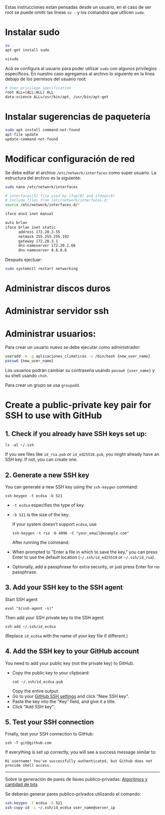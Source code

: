 Estas instrucciones están pensadas desde un usuario, en el caso de ser root se puede omitir las líneas `su -` y los comandos que utilicen `sudo`.

# Instalar sudo

```bash
su -
apt-get install sudo

visudo
```

Acá se configura al usuario para poder utilizar `sudo` con algunos privilegios específicos. En nuestro caso agregamos al archivo lo siguiente en la línea debajo de los permisos del usuario root:

```bash
# User privilege specification
root ALL=(ALL:ALL) ALL
data-science ALL=/usr/bin/apt, /usr/bin/apt-get
```

# Instalar sugerencias de paquetería

```bash
sudo apt install command-not-found
apt-file update
update-command-not-found
```

# Modificar configuración de red
Se debe editar el archivo `/etc/network/interfaces` como super usuario. La estructura del archivo es la siguiente:

```bash
sudo nano /etc/network/interfaces
```

```bash
# interfaces(5) file used by ifup(8) and ifdown(8)
# Include files from /etc/network/interfaces.d:
source /etc/network/interfaces.d/*

iface eno1 inet manual

auto brlan
iface brlan inet static
      address 172.20.3.55
      netmask 255.255.255.192
      gateway 172.20.3.1
      dns-nameserver 172.20.1.66
      dns-nameserver 8.8.8.8
```

Después ejectuar:
```bash
sudo systemctl restart networking
```

# Administrar discos duros



# Administrar servidor ssh

# Administrar usuarios:
Para crear un usuario nuevo se debe ejecutar como administrador:
```bash
useradd -m -g aplicaciones_climaticas -s /bin/bash {new_user_name}
passwd {new_user_name}
```

Los usuarios podrán cambiar su contraseña usando `passwd {user_name}` y su shell usando `chsh`.

Para crear un grupo se usa `groupadd`.

# Create a public-private key pair for SSH to use with GitHub

## 1. Check if you already have SSH keys set up:
   ```
   ls -al ~/.ssh
   ```
   If you see files like `id_rsa.pub` or `id_ed25510.pub`, you might already have an SSH key. If not, you can create one.

## 2. Generate a new SSH key
   You can generate a new SSH key using the `ssh-keygen` command:
   ```
   ssh-keygen -t ecdsa -b 521
   ```
- `-t ecdsa` especifies the type of key.
- `-b 521` is the size of the key.

  If your system doesn't support `ecdsa`, use
  ```
  ssh-keygen -t rsa -b 4096 -C "your_email@example.com"
  ```

  After running the command:

- When prompted to "Enter a file in which to save the key," you can press Enter to use the default location (`~/.ssh/id_ed25519` or `~/.ssh/id_rsa`).
- Optionally, add a passphrase for extra security, or just press Enter for no passphrase.


## 3. Add your SSH key to the SSH agent

Start SSH agent
```
eval "$(ssh-agent -s)"
```

Then add your SSH private key to the SSH agent
```
ssh-add ~/.ssh/id_ecdsa
```
(Replace `id_ecdsa` with the name of your key file if different.)

## 4. Add the SSH key to your GitHub account

You need to add your public key (not the private key) to GitHub.

- Copy the public key to your clipboard:
  ```
  cat ~/.ssh/id_ecdsa.pub
  ```
  Copy the entire output.
- Go to your [GitHub SSH settings](https://github.com/settings/keys) and click "New SSH key".
- Paste the key into the "Key" field, and give it a title.
- Click "Add SSH key".


## 5. Test your SSH connection
Finally, test your SSH connection to GitHub:
```
ssh -T git@github.com
```

If everything is set up correctly, you will see a success message similar to:
```
Hi username! You've successfully authenticated, but Github does not provide shell access.
```

-------

Sobre la generación de pares de llaves publico-privadas: [Algoritmos y cantidad de bits](https://www.ssh.com/academy/ssh/keygen)

Se deberán generar pares publico-privados utilizando el comando:
```bash
ssh-keygen -t ecdsa -b 521
ssh-copy-id -i ~/.ssh/id_ecdsa user_name@server_ip
```


